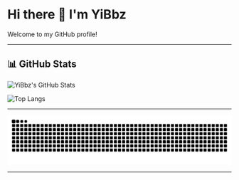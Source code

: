 # Hi there 👋 I'm YiBbz

Welcome to my GitHub profile!

---

## 📊 GitHub Stats

![YiBbz's GitHub Stats](https://github-readme-stats.vercel.app/api?username=YiBbz&show_icons=true&theme=nightowl)

![Top Langs](https://github-readme-stats.vercel.app/api/top-langs/?username=YiBbz&layout=compact&theme=nightowl)

---



![snake gif](https://github.com/YiBbz/YiBbz/blob/output/github-contribution-grid-snake.svg)

---
